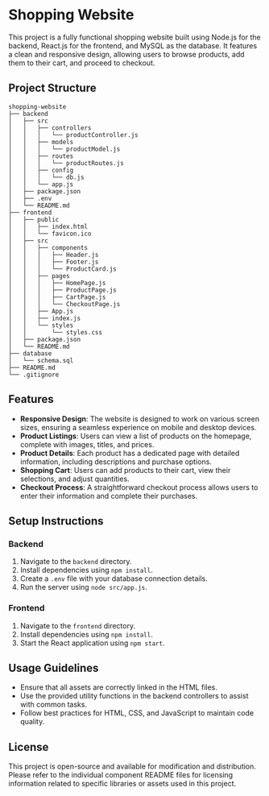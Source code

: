 # Shopping Website

This project is a fully functional shopping website built using Node.js for the backend, React.js for the frontend, and MySQL as the database. It features a clean and responsive design, allowing users to browse products, add them to their cart, and proceed to checkout.

## Project Structure

```
shopping-website
├── backend
│   ├── src
│   │   ├── controllers
│   │   │   └── productController.js
│   │   ├── models
│   │   │   └── productModel.js
│   │   ├── routes
│   │   │   └── productRoutes.js
│   │   ├── config
│   │   │   └── db.js
│   │   └── app.js
│   ├── package.json
│   ├── .env
│   └── README.md
├── frontend
│   ├── public
│   │   ├── index.html
│   │   └── favicon.ico
│   ├── src
│   │   ├── components
│   │   │   ├── Header.js
│   │   │   ├── Footer.js
│   │   │   └── ProductCard.js
│   │   ├── pages
│   │   │   ├── HomePage.js
│   │   │   ├── ProductPage.js
│   │   │   ├── CartPage.js
│   │   │   └── CheckoutPage.js
│   │   ├── App.js
│   │   ├── index.js
│   │   └── styles
│   │       └── styles.css
│   ├── package.json
│   └── README.md
├── database
│   └── schema.sql
├── README.md
└── .gitignore
```

## Features

- **Responsive Design**: The website is designed to work on various screen sizes, ensuring a seamless experience on mobile and desktop devices.
- **Product Listings**: Users can view a list of products on the homepage, complete with images, titles, and prices.
- **Product Details**: Each product has a dedicated page with detailed information, including descriptions and purchase options.
- **Shopping Cart**: Users can add products to their cart, view their selections, and adjust quantities.
- **Checkout Process**: A straightforward checkout process allows users to enter their information and complete their purchases.

## Setup Instructions

### Backend

1. Navigate to the `backend` directory.
2. Install dependencies using `npm install`.
3. Create a `.env` file with your database connection details.
4. Run the server using `node src/app.js`.

### Frontend

1. Navigate to the `frontend` directory.
2. Install dependencies using `npm install`.
3. Start the React application using `npm start`.

## Usage Guidelines

- Ensure that all assets are correctly linked in the HTML files.
- Use the provided utility functions in the backend controllers to assist with common tasks.
- Follow best practices for HTML, CSS, and JavaScript to maintain code quality.

## License

This project is open-source and available for modification and distribution. Please refer to the individual component README files for licensing information related to specific libraries or assets used in this project.